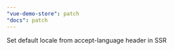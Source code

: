 ```yaml
---
"vue-demo-store": patch
"docs": patch
---
```


Set default locale from accept-language header in SSR
